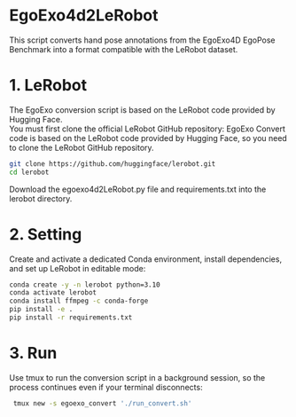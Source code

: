 # EgoExo4d2LeRobot
This script converts hand pose annotations from the EgoExo4D EgoPose Benchmark into a format compatible with the LeRobot dataset.

# 1. LeRobot
The EgoExo conversion script is based on the LeRobot code provided by Hugging Face.  
You must first clone the official LeRobot GitHub repository:
EgoExo Convert code is based on the LeRobot code provided by Hugging Face, so you need to clone the LeRobot GitHub repository.
```bash
git clone https://github.com/huggingface/lerobot.git
cd lerobot
```
Download the egoexo4d2LeRobot.py file and requirements.txt into the lerobot directory.

# 2. Setting
Create and activate a dedicated Conda environment, install dependencies, and set up LeRobot in editable mode:
```bash
conda create -y -n lerobot python=3.10
conda activate lerobot
conda install ffmpeg -c conda-forge
pip install -e .
pip install -r requirements.txt
```

# 3. Run
Use tmux to run the conversion script in a background session, so the process continues even if your terminal disconnects:
```bash
 tmux new -s egoexo_convert './run_convert.sh'
```
